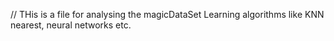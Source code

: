// THis is a file for analysing the magicDataSet
Learning algorithms like KNN nearest, neural networks etc.
